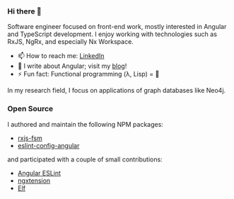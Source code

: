 ### Hi there 👋

<!--
**jmeinlschmidt/jmeinlschmidt** is a ✨ _special_ ✨ repository because its `README.md` (this file) appears on your GitHub profile.

Here are some ideas to get you started:

- 🔭 I’m currently working on ...
- 🌱 I’m currently learning ...
- 👯 I’m looking to collaborate on ...
- 🤔 I’m looking for help with ...
- 💬 Ask me about ...
- 📫 How to reach me: ...
- 😄 Pronouns: ...
- ⚡ Fun fact: ...
-->

Software engineer focused on front-end work, mostly interested in Angular and TypeScript development. I enjoy working with technologies such as RxJS, NgRx, and especially Nx Workspace.

- 📫 How to reach me: [LinkedIn](https://www.linkedin.com/)
- 💬 I write about Angular; visit my [blog](https://blog.jakb.cz/)!
- ⚡ Fun fact: Functional programming (λ, Lisp) = 🤍

In my research field, I focus on applications of graph databases like Neo4j.


### Open Source

I authored and maintain the following NPM packages:

- [rxjs-fsm](https://github.com/jmeinlschmidt/rxjs-fsm)
- [eslint-config-angular](https://github.com/jmeinlschmidt/eslint-config-angular)

and participated with a couple of small contributions:

- [Angular ESLint](https://github.com/angular-eslint/angular-eslint)
- [ngxtension](https://github.com/ngxtension/ngxtension-platform)
- [Elf](https://github.com/ngneat/elf)
